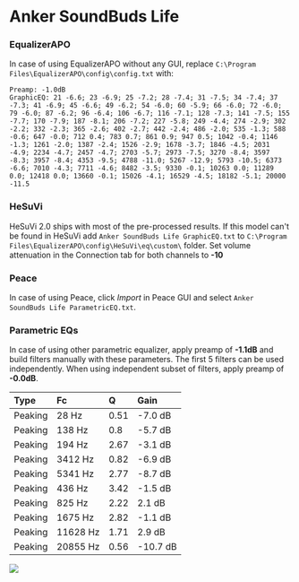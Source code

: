 # Anker SoundBuds Life

### EqualizerAPO
In case of using EqualizerAPO without any GUI, replace `C:\Program Files\EqualizerAPO\config\config.txt`
with:
```
Preamp: -1.0dB
GraphicEQ: 21 -6.6; 23 -6.9; 25 -7.2; 28 -7.4; 31 -7.5; 34 -7.4; 37 -7.3; 41 -6.9; 45 -6.6; 49 -6.2; 54 -6.0; 60 -5.9; 66 -6.0; 72 -6.0; 79 -6.0; 87 -6.2; 96 -6.4; 106 -6.7; 116 -7.1; 128 -7.3; 141 -7.5; 155 -7.7; 170 -7.9; 187 -8.1; 206 -7.2; 227 -5.8; 249 -4.4; 274 -2.9; 302 -2.2; 332 -2.3; 365 -2.6; 402 -2.7; 442 -2.4; 486 -2.0; 535 -1.3; 588 -0.6; 647 -0.0; 712 0.4; 783 0.7; 861 0.9; 947 0.5; 1042 -0.4; 1146 -1.3; 1261 -2.0; 1387 -2.4; 1526 -2.9; 1678 -3.7; 1846 -4.5; 2031 -4.9; 2234 -4.7; 2457 -4.7; 2703 -5.7; 2973 -7.5; 3270 -8.4; 3597 -8.3; 3957 -8.4; 4353 -9.5; 4788 -11.0; 5267 -12.9; 5793 -10.5; 6373 -6.6; 7010 -4.3; 7711 -4.6; 8482 -3.5; 9330 -0.1; 10263 0.0; 11289 0.0; 12418 0.0; 13660 -0.1; 15026 -4.1; 16529 -4.5; 18182 -5.1; 20000 -11.5
```

### HeSuVi
HeSuVi 2.0 ships with most of the pre-processed results. If this model can't be found in HeSuVi add
`Anker SoundBuds Life GraphicEQ.txt` to `C:\Program Files\EqualizerAPO\config\HeSuVi\eq\custom\` folder.
Set volume attenuation in the Connection tab for both channels to **-10**

### Peace
In case of using Peace, click *Import* in Peace GUI and select `Anker SoundBuds Life ParametricEQ.txt`.

### Parametric EQs
In case of using other parametric equalizer, apply preamp of **-1.1dB** and build filters manually
with these parameters. The first 5 filters can be used independently.
When using independent subset of filters, apply preamp of **-0.0dB**.

| Type    | Fc       |    Q | Gain     |
|:--------|:---------|:-----|:---------|
| Peaking | 28 Hz    | 0.51 | -7.0 dB  |
| Peaking | 138 Hz   | 0.8  | -5.7 dB  |
| Peaking | 194 Hz   | 2.67 | -3.1 dB  |
| Peaking | 3412 Hz  | 0.82 | -6.9 dB  |
| Peaking | 5341 Hz  | 2.77 | -8.7 dB  |
| Peaking | 436 Hz   | 3.42 | -1.5 dB  |
| Peaking | 825 Hz   | 2.22 | 2.1 dB   |
| Peaking | 1675 Hz  | 2.82 | -1.1 dB  |
| Peaking | 11628 Hz | 1.71 | 2.9 dB   |
| Peaking | 20855 Hz | 0.56 | -10.7 dB |

![](https://raw.githubusercontent.com/jaakkopasanen/AutoEq/master/results/rtings/avg/Anker%20SoundBuds%20Life/Anker%20SoundBuds%20Life.png)